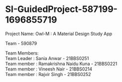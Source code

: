# SI-GuidedProject-587199-1696855719

Project Name: Owl-M : A Material Design Study App

Team - 590879 <br />

Team Members:  <br />
Team Leader : Sania Anwar - 21BBS0251  <br />
Team member : Ramakrishna Naidu Kuna - 21BBS0221  <br />
Team member : Vineesh Nair - 21BBS0214  <br />
Team member : Rajvir Singh - 21BBS0252  <br />

